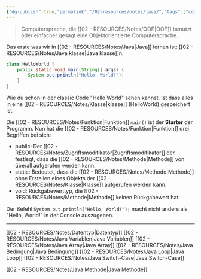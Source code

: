 ```yaml
---
{"dg-publish":true,"permalink":"/02-resources/notes/java/","tags":["code/java","inProgress"],"updated":"2024-09-23T16:23:08.348+02:00"}
---
```


> Computersprache, die [[02 - RESOURCES/Notes/OOP\|OOP]] benutzt oder einfacher gesagt eine Objektorientierte Computersprache.

Das erste was wir in [[02 - RESOURCES/Notes/Java\|Java]] lernen ist: [[02 - RESOURCES/Notes/Java klasse\|Java klasse]]n.
```java
class HelloWorld {
    public static void main(String[] args) {
        System.out.println("Hello, World!"); 
    }
}
```

Wie du schon in der classic Code "Hello World" sehen kannst. 
Ist dass alles in eine [[02 - RESOURCES/Notes/Klasse\|klasse]] (HelloWorld) gespeichert ist.

Die [[02 - RESOURCES/Notes/Funktion\|Funktion]] `main()` ist der **Starter** der Programm.
Nun hat die [[02 - RESOURCES/Notes/Funktion\|Funktion]] drei Begriffen bei sich:
- public: Der [[02 - RESOURCES/Notes/Zugriffsmodifikator\|Zugriffsmodifikator]] der festlegt, dass die [[02 - RESOURCES/Notes/Methode\|Methode]] von überall aufgerufen werden kann.
- static: Bedeutet, dass die [[02 - RESOURCES/Notes/Methode\|Methode]] ohne Erstellen eines Objekts der [[02 - RESOURCES/Notes/Klasse\|Klasse]] aufgerufen werden kann.
- void: Rückgabewerttyp, die [[02 - RESOURCES/Notes/Methode\|Methode]] keinen Rückgabewert hat.

Der Befehl `System.out.println("Hello, World!");` macht nicht anders als "Hello, World!" in der Console auszugeben.

___

[[02 - RESOURCES/Notes/Datentyp\|Datentyp]]
[[02 - RESOURCES/Notes/Java Variablen\|Java Variablen]]
[[02 - RESOURCES/Notes/Java Array\|Java Array]]
[[02 - RESOURCES/Notes/Java Bedingung\|Java Bedingung]]
[[02 - RESOURCES/Notes/Java Loop\|Java Loop]]
[[02 - RESOURCES/Notes/Java Switch-Case\|Java Switch-Case]]

[[02 - RESOURCES/Notes/Java Methode\|Java Methode]]


